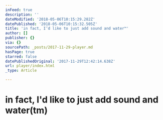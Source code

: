 ```yaml
---
inFeed: true
description: ''
dateModified: '2018-05-06T10:15:29.282Z'
datePublished: '2018-05-06T10:15:32.505Z'
title: 'in fact, I’d like to just add sound and water™'
author: []
publisher: {}
via: {}
sourcePath: _posts/2017-11-29-player.md
hasPage: true
starred: false
datePublishedOriginal: '2017-11-29T12:42:14.638Z'
url: player/index.html
_type: Article

---
```

# in fact, I'd like to just add sound and water(tm)